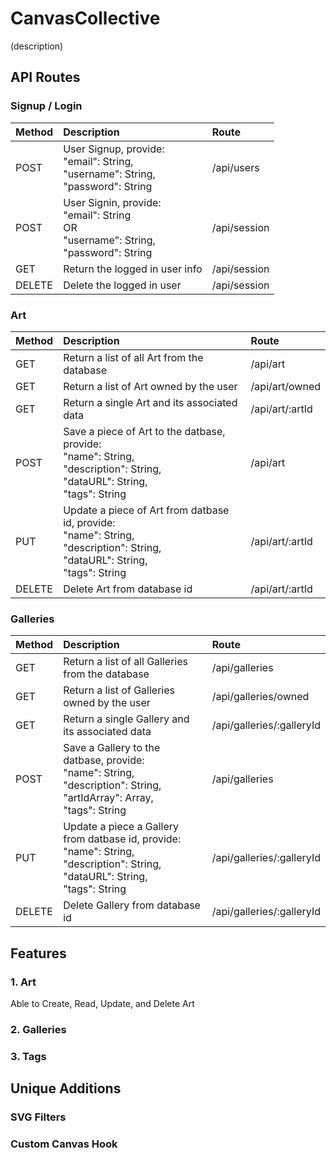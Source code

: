 # CanvasCollective

(description)

## API Routes

### Signup / Login
| Method | Description | Route |
|:---|:---|:---|
| POST | User Signup, provide:<br/>"email": String,<br/>"username": String,<br/>"password": String | /api/users |
| POST | User Signin, provide:<br/>"email": String<br/>OR<br/>"username": String,<br/>"password": String | /api/session |
| GET | Return the logged in user info | /api/session |
| DELETE | Delete the logged in user | /api/session |

### Art
| Method | Description | Route |
|:---|:---|:---|
| GET | Return a list of all Art from the database | /api/art |
| GET | Return a list of Art owned by the user | /api/art/owned |
| GET | Return a single Art and its associated data | /api/art/:artId |
| POST | Save a piece of Art to the datbase, provide:<br/>"name": String,<br/>"description": String,<br/>"dataURL": String,<br/>"tags": String | /api/art |
| PUT | Update a piece of Art from datbase id, provide:<br/>"name": String,<br/>"description": String,<br/>"dataURL": String,<br/>"tags": String | /api/art/:artId |
| DELETE | Delete Art from database id | /api/art/:artId |

### Galleries
| Method | Description | Route |
|:---|:---|:---|
| GET | Return a list of all Galleries from the database | /api/galleries |
| GET | Return a list of Galleries owned by the user | /api/galleries/owned |
| GET | Return a single Gallery and its associated data | /api/galleries/:galleryId |
| POST | Save a Gallery to the datbase, provide:<br/>"name": String,<br/>"description": String,<br/>"artIdArray": Array,<br/>"tags": String | /api/galleries |
| PUT | Update a piece a Gallery from datbase id, provide:<br/>"name": String,<br/>"description": String,<br/>"dataURL": String,<br/>"tags": String | /api/galleries/:galleryId |
| DELETE | Delete Gallery from database id | /api/galleries/:galleryId |

## Features

### 1. Art
Able to Create, Read, Update, and Delete Art

### 2. Galleries

### 3. Tags

## Unique Additions

### SVG Filters

### Custom Canvas Hook

